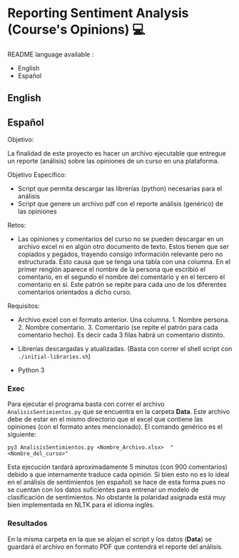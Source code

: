# Reporting Sentiment Analysis (Course's Opinions) 💻

README language available : 

* English
* Español


**English**
-------------------------



**Español**
-------------------------
Objetivo:

La finalidad de este proyecto es hacer un archivo ejecutable que entregue un reporte (análisis) sobre las opiniones de un curso en una plataforma.


Objetivo Específico:

* Script que permita descargar las librerías (python) necesarias para el análisis
* Script que genere un archivo pdf con el reporte análisis (genérico) de las opiniones

Retos:

* Las opiniones y comentarios del curso no se pueden descargar en un archivo excel ni en algún otro documento de texto. Estos tienen que ser copiados y pegados, trayendo consigo información relevante pero no estructurada. Esto causa que se tenga una tabla con una columna. En el primer renglón aparece el nombre de la persona que escribió el comentario, en el segundo el nombre del comentario y en el tercero el comentario en sí. Este patrón se repite para cada uno de los diferentes comentarios orientados a dicho curso.

Requisitos:

* Archivo excel con el formato anterior. Una columna. 1. Nombre persona. 2. Nombre comentario. 3. Comentario (se repite el patrón para cada comentario hecho). Es decir cada 3 filas habrá un comentario distinto.

* Librerías descargadas y atualizadas. (Basta con correr el shell script con `./initial-libraries.sh`)
* Python 3 

### Exec

Para ejecutar el programa basta con correr el archivo `AnalisisSentimientos.py` que se encuentra en la carpeta **Data**. Este archivo debe de estar en el mismo directorio que el excel que contiene las opiniones (con el formato antes mencionado). El comando genérico es el siguiente:

```
py3 AnalisisSentimientos.py <Nombre_Archivo.xlsx>  "<Nombre_del_curso>"
```

Esta ejecución tardará aproximadamente 5 minutos (con 900 comentarios) debido a que internamente traduce cada opinión. Si bien esto no es lo ideal en el análisis de sentimientos (en español) se hace de esta forma pues no se cuentan con los datos suficientes para entrenar un modelo de clasificación de sentimientos. No obstante la polaridad asignada está muy bien implementada en NLTK para el idioma inglés.

### Resultados

En la misma carpeta en la que se alojan el script y los datos (**Data**) se guardará el archivo en formato PDF que contendrá el reporte del análisis.
